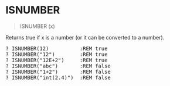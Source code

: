 # ISNUMBER

> ISNUMBER (x)

Returns true if x is a number (or it can be converted to a number).


<pre>? ISNUMBER(12)          :REM true
? ISNUMBER("12")        :REM true
? ISNUMBER("12E+2")     :REM true
? ISNUMBER("abc")       :REM false
? ISNUMBER("1+2")       :REM false
? ISNUMBER("int(2.4)")  :REM false

